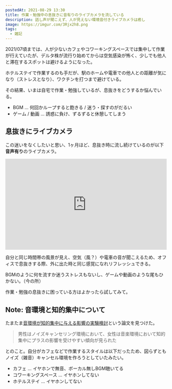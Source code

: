 ```yaml
---
postedAt: 2021-08-29 13:30
title: 作業・勉強中の息抜きに音有りのライブカメラを流している
description: 話し声が聞こえず、人が見えない環境音付きライブカメラは癒し
image: https://imgur.com/3Rjx2h8.png
tags:
  - 雑記
---
```


2021/07頃までは、人が少ないカフェやコワーキングスペースでは集中して作業が行えていたが、デルタ株が流行り始めてからは空気感染が怖く、少しでも他人と滞在するスポットは避けるようになった。

ホテルステイで作業するのも手だが、駅のホームや電車での他人との距離が気になり（ストレスとなり）、ワクチンを打つまで避けている。

その結果、いまは自宅で作業・勉強しているが、息抜きをどうするか悩んでいる。

- BGM ... 何回かループすると飽きる / 迷う・探すのがだるい
- ゲーム / 動画 ... 誘惑に負け、ずるずると休憩してしまう

## 息抜きにライブカメラ

この迷いをなくしたいと思い、1ヶ月ほど、息抜き時に流し続けているのが以下**音声有り**のライブカメラ。

<div style="left: 0; width: 100%; height: 0; position: relative; padding-bottom: 56.25%;"><iframe src="https://www.youtube.com/embed/QOjmvL3e7Lc?rel=0&amp;cc_load_policy=1" style="top: 0; left: 0; width: 100%; height: 100%; position: absolute; border: 0;" allowfullscreen scrolling="no" allow="accelerometer; clipboard-write; encrypted-media; gyroscope; picture-in-picture;"></iframe></div>

自分と同じ時間帯の風景が見え、空気（風？）や電車の音が聞こえるため、オフィスで息抜きする際、外に出た時と同じ感覚になれリフレッシュできる。

BGMのように何を流すか迷うストレスもないし、ゲームや動画のような尾もひかない。（今の所）

作業・勉強の息抜きに困っている方はよかったら試してみて。

## Note: 音環境と知的集中について

たまたま[音環境が知的集中に与える影響の実験検討](http://hydro.energy.kyoto-u.ac.jp/Lab/ronbun/P_2017/Matsuda.pdf)という論文を見つけた。

> 男性はノイズキャンセリング環境において、女性は音楽環境において知的集中にプラスの影響を受けやすい傾向が見られた

とのこと。自分がカフェなどで作業するスタイルは以下だったため、図らずともノイズ（雑音）キャンセル環境を作ろうとしていたみたい。

- カフェ ... イヤホンで無音、ボーカル無しBGM聴いてる
- コワーキングスペース ... イヤホンしてない
- ホテルステイ ... イヤホンしてない
